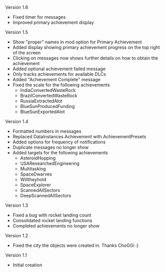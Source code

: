 Version 1.6
- Fixed timer for messages
- Improved primary achievement display

Version 1.5
- Show "proper" names in mod option for Primary Achievement
- Added display showing primary achievement progress on the top right of the screen
- Clicking on messages now shows further details on how to obtain the achievement
- Added optional achievement failed message
- Only tracks achievements for available DLCs
- Added "Achievement Complete" message
- Fixed the scale for the following achievements
   - IndiaConvertedWasteRock
   - BrazilConvertedWasteRock
   - RussiaExtractedAlot
   - BlueSunProducedFunding
   - BlueSunExportedAlot
   
Version 1.4
- Formatted numbers in messages
- Replaced DataInstances.Achievement with AchievementPresets
- Added options for frequency of notifications
- Duplicate messages no longer show
- Added targets for the following achievements
   - AsteroidHopping 
   - USAResearchedEngineering
   - Multitasking 
   - SpaceDwarves 
   - Willtheyhold 
   - SpaceExplorer
   - ScannedAllSectors
   - DeepScannedAllSectors

Version 1.3
- Fixed a bug with rocket landing count
- Consolidated rocket landing functions
- Completed achievements no longer show

Version 1.2
- Fixed the city the objects were created in. Thanks ChoGGi :)

Version 1.1
 - Initial creation